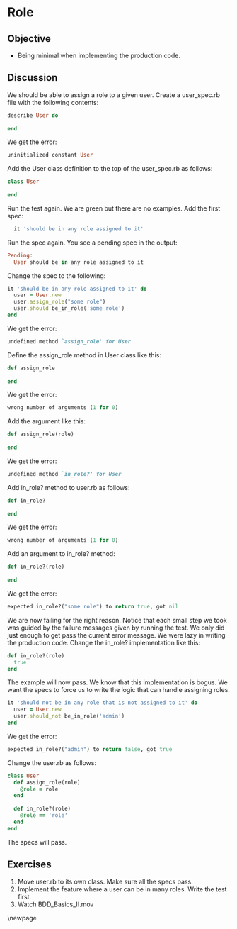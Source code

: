 # Role #

## Objective ##

- Being minimal when implementing the production code.

## Discussion ##

We should be able to assign a role to a given user. Create a user_spec.rb file with the following contents:

```ruby
describe User do
  
end
```

We get the error:

```ruby
uninitialized constant User 
```

Add the User class definition to the top of the user_spec.rb as follows:

```ruby
class User
  
end
```

Run the test again. We are green but there are no examples. Add the first spec:

```ruby
  it 'should be in any role assigned to it'
```

Run the spec again. You see a pending spec in the output:

```ruby
Pending:
  User should be in any role assigned to it
```

Change the spec to the following:

```ruby
it 'should be in any role assigned to it' do
  user = User.new
  user.assign_role("some role")
  user.should be_in_role('some role')
end
```

We get the error:

```ruby
undefined method `assign_role' for User
```

Define the assign_role method in User class like this:

```ruby
def assign_role
  
end
```

We get the error:

```ruby
wrong number of arguments (1 for 0)
```

Add the argument like this:

```ruby
def assign_role(role)
  
end
```

We get the error:

```ruby
undefined method `in_role?' for User
```

Add in_role? method to user.rb as follows:

```ruby
def in_role?
  
end
```

We get the error:

```ruby
wrong number of arguments (1 for 0)
```

Add an argument to in_role? method:

```ruby
def in_role?(role)
  
end
```

We get the error:

```ruby
expected in_role?("some role") to return true, got nil
```

We are now failing for the right reason. Notice that each small step we took was guided by the failure messages given by running the test. We only did just enough to get pass the current error message. We were lazy in writing the production code. Change the in_role? implementation like this:

```ruby
def in_role?(role)
  true
end
```

The example will now pass. We know that this implementation is bogus. We want the specs to force us to write the logic that can handle assigning roles.

```ruby
it 'should not be in any role that is not assigned to it' do
  user = User.new
  user.should_not be_in_role('admin')
end
```

We get the error:

```ruby
expected in_role?("admin") to return false, got true
```

Change the user.rb as follows:

```ruby
class User
  def assign_role(role)
    @role = role
  end
  
  def in_role?(role)
    @role == 'role'
  end
end
```

The specs will pass.

## Exercises ##

1. Move user.rb to its own class. Make sure all the specs pass.
2. Implement the feature where a user can be in many roles. Write the test first.
3. Watch BDD_Basics_II.mov

\newpage
